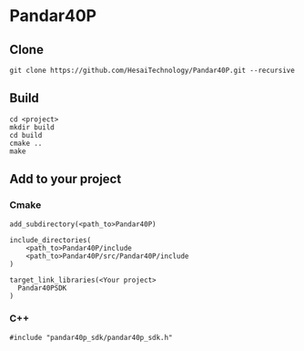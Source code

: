 # Pandar40P
## Clone
```
git clone https://github.com/HesaiTechnology/Pandar40P.git --recursive
```
## Build
```
cd <project>
mkdir build
cd build
cmake ..
make
```
## Add to your project
### Cmake
```
add_subdirectory(<path_to>Pandar40P)

include_directories(
	<path_to>Pandar40P/include
	<path_to>Pandar40P/src/Pandar40P/include
)

target_link_libraries(<Your project>
  Pandar40PSDK
)
```
### C++
```
#include "pandar40p_sdk/pandar40p_sdk.h"
```

